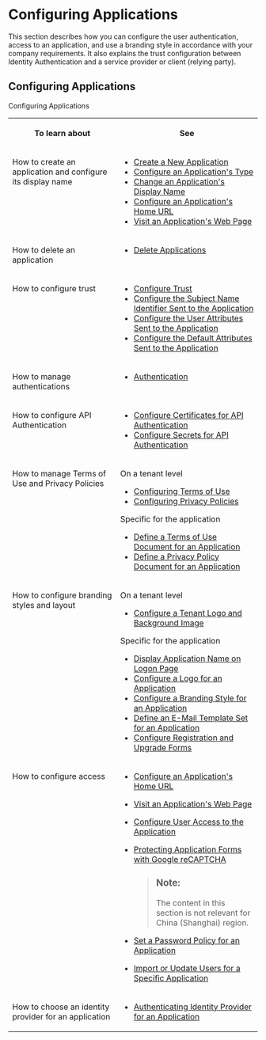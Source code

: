 <!-- loio61ad3b0796ca4f5bae706632a29b1418 -->

# Configuring Applications

This section describes how you can configure the user authentication, access to an application, and use a branding style in accordance with your company requirements. It also explains the trust configuration between Identity Authentication and a service provider or client \(relying party\).

 <a name="reference_mwk_3qf_cy"/>

<!-- reference\_mwk\_3qf\_cy -->

## Configuring Applications

<a name="reference_mwk_3qf_cy__table_y5w_kqf_cy"/>Configuring Applications


<table>
<tr>
<th valign="top">

To learn about



</th>
<th valign="top">

See



</th>
</tr>
<tr>
<td valign="top">

How to create an application and configure its display name



</td>
<td valign="top">

-   [Create a New Application](create-a-new-application-0d4b255.md)
-   [Configure an Application's Type](configure-an-application-s-type-6fee9c3.md)
-   [Change an Application's Display Name](change-an-application-s-display-name-83d65d0.md)
-   [Configure an Application's Home URL](configure-an-application-s-home-url-be6d6f2.md)
-   [Visit an Application's Web Page](visit-an-application-s-web-page-2b67225.md)




</td>
</tr>
<tr>
<td valign="top">

How to delete an application



</td>
<td valign="top">

-   [Delete Applications](delete-applications-25b632b.md)



</td>
</tr>
<tr>
<td valign="top">

How to configure trust



</td>
<td valign="top">

-   [Configure Trust](configure-trust-f96e4c5.md)
-   [Configure the Subject Name Identifier Sent to the Application](configure-the-subject-name-identifier-sent-to-the-application-1d020e3.md)
-   [Configure the User Attributes Sent to the Application](configure-the-user-attributes-sent-to-the-application-d361407.md)
-   [Configure the Default Attributes Sent to the Application](configure-the-default-attributes-sent-to-the-application-a2f1e46.md)



</td>
</tr>
<tr>
<td valign="top">

How to manage authentications



</td>
<td valign="top">

-   [Authentication](authentication-d3db5fe.md)



</td>
</tr>
<tr>
<td valign="top">

How to configure API Authentication



</td>
<td valign="top">

-   [Configure Certificates for API Authentication](configure-certificates-for-api-authentication-c408083.md)
-   [Configure Secrets for API Authentication](configure-secrets-for-api-authentication-5c3c35e.md)



</td>
</tr>
<tr>
<td valign="top">

How to manage Terms of Use and Privacy Policies



</td>
<td valign="top">

On a tenant level

-   [Configuring Terms of Use](configuring-terms-of-use-61d3a86.md)
-   [Configuring Privacy Policies](configuring-privacy-policies-ed48466.md)

Specific for the application

-   [Define a Terms of Use Document for an Application](define-a-terms-of-use-document-for-an-application-8a28c70.md)
-   [Define a Privacy Policy Document for an Application](define-a-privacy-policy-document-for-an-application-9611118.md)



</td>
</tr>
<tr>
<td valign="top">

How to configure branding styles and layout



</td>
<td valign="top">

On a tenant level

-   [Configure a Tenant Logo and Background Image](configure-a-tenant-logo-and-background-image-8742046.md)

Specific for the application

-   [Display Application Name on Logon Page](display-application-name-on-logon-page-c02798e.md)
-   [Configure a Logo for an Application](configure-a-logo-for-an-application-778f748.md)
-   [Configure a Branding Style for an Application](configure-a-branding-style-for-an-application-32f8d33.md)
-   [Define an E-Mail Template Set for an Application](define-an-e-mail-template-set-for-an-application-bb2c79b.md)
-   [Configure Registration and Upgrade Forms](configure-registration-and-upgrade-forms-93a9e18.md)



</td>
</tr>
<tr>
<td valign="top">

How to configure access



</td>
<td valign="top">

-   [Configure an Application's Home URL](configure-an-application-s-home-url-be6d6f2.md)
-   [Visit an Application's Web Page](visit-an-application-s-web-page-2b67225.md)
-   [Configure User Access to the Application](configure-user-access-to-the-application-8b147c4.md)
-   [Protecting Application Forms with Google reCAPTCHA](protecting-application-forms-with-google-recaptcha-b84ce17.md)

    > ### Note:  
    > The content in this section is not relevant for China \(Shanghai\) region.

-   [Set a Password Policy for an Application](set-a-password-policy-for-an-application-04a6e45.md)

-   [Import or Update Users for a Specific Application](import-or-update-users-for-a-specific-application-33838e0.md)



</td>
</tr>
<tr>
<td valign="top">

How to choose an identity provider for an application



</td>
<td valign="top">

-   [Authenticating Identity Provider for an Application](authenticating-identity-provider-for-an-application-b3aae12.md)



</td>
</tr>
</table>

